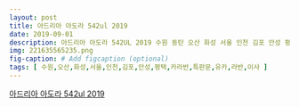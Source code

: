 ```yaml
---
layout: post
title: 아드리아 아도라 542ul 2019
date: 2019-09-01
description: 아드리아 아도라 542UL 2019 수원 동탄 오산 화성 서울 인천 김포 안성 평택 카라반 특판문의 올유카라반 문이사 
img: 221635565235.png
fig-caption: # Add figcaption (optional)
tags: [ 수원,오산,화성,서울,인천,김포,안성,평택,카라반,특판문,유카,라반,이사 ]
---
```

[아드리아 아도라 542ul 2019](https://blog.naver.com/erehwon1974?Redirect=Log&logNo=221635565235)